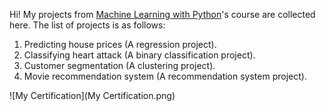 Hi!
My projects from [Machine Learning with Python](https://maktabkhooneh.org/course/%DB%8C%D8%A7%D8%AF%DA%AF%DB%8C%D8%B1%DB%8C-%D9%85%D8%A7%D8%B4%DB%8C%D9%86-%D9%BE%D8%A7%DB%8C%D8%AA%D9%88%D9%86-mk1318/)'s course are collected here. The list of projects is as follows:
1. Predicting house prices (A regression project).
2. Classifying heart attack (A binary classification project).
3. Customer segmentation (A clustering project).
4. Movie recommendation system (A recommendation system project).

![My Certification](My Certification.png)
